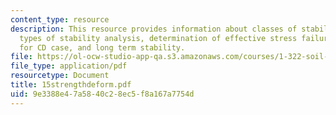 ```yaml
---
content_type: resource
description: This resource provides information about classes of stability problems,
  types of stability analysis, determination of effective stress failure envelopes
  for CD case, and long term stability.
file: https://ol-ocw-studio-app-qa.s3.amazonaws.com/courses/1-322-soil-behavior-spring-2005/9e3388e47a5840c28ec5f8a167a7754d_15strengthdeform.pdf
file_type: application/pdf
resourcetype: Document
title: 15strengthdeform.pdf
uid: 9e3388e4-7a58-40c2-8ec5-f8a167a7754d
---
```

